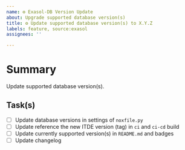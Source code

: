 ```yaml
---
name: ⚙ Exasol-DB Version Update
about: Upgrade supported database version(s)
title: ⚙ Update supported database version(s) to X.Y.Z
labels: feature, source:exasol
assignees: ''

---
```


# Summary
Update supported database version(s).

## Task(s)
- [ ] Update database versions in settings of `noxfile.py`
- [ ] Update reference the new ITDE version (tag)  in `ci` and `ci-cd` build
- [ ] Update currently supported version(s) in `README.md` and badges
- [ ] Update changelog
